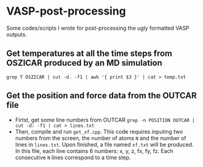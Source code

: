 # VASP-post-processing
Some codes/scripts I wrote for post-processing the ugly formatted VASP outputs.

## Get temperatures at all the time steps from OSZICAR produced by an MD simulation
`grep T OSZICAR | cut -d. -f1 | awk '{ print $3 }' | cat > temp.txt` 

## Get the position and force data from the OUTCAR file
* Firtst, get some line numbers from OUTCAR
`grep -n POSITION OUTCAR | cut -d: -f1 | cat > lines.txt`
* Then, compile and run `get_xf.cpp`. This code requires inputing two numbers from the screen, the number of atoms `N` and the number of lines in `lines.txt`. Upon finished, a file named `xf.txt` will be produced. In this file, each line contains 6 numbers: x, y, z, fx, fy, fz. Each consecutive `N` lines correspond to a time step.
